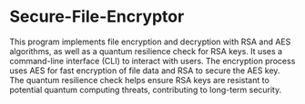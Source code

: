 # Secure-File-Encryptor
This program implements file encryption and decryption with RSA and AES algorithms, as well as a quantum resilience check for RSA keys. 
It uses a command-line interface (CLI) to interact with users.
The encryption process uses AES for fast encryption of file data and RSA to secure the AES key. 
The quantum resilience check helps ensure RSA keys are resistant to potential quantum computing threats, contributing to long-term security.
